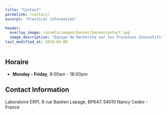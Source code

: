 ```yaml
---
title: "Contact"
permalink: /contact/
excerpt: "Practical information"

header:
  overlay_image: /assets/images/banner/bannercontact.jpg
  image_description: "Equipe de Recherche sur les Processus Innovatifs"
last_modified_at: 2019-04-08
---
```


## Horaire

- **Monday - Friday**, 8:00am - 18:00pm 

## Contact Information

Laboratoire ERPI,
8 rue Bastien Lepage,
BP647, 54010 Nancy Cedex - France